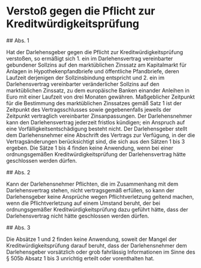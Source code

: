 # Verstoß gegen die Pflicht zur Kreditwürdigkeitsprüfung



\#\# Abs. 1

 Hat der Darlehensgeber gegen die Pflicht zur Kreditwürdigkeitsprüfung verstoßen, so ermäßigt sich  1\.
 ein im Darlehensvertrag vereinbarter gebundener Sollzins auf den marktüblichen Zinssatz am Kapitalmarkt für Anlagen in Hypothekenpfandbriefe und öffentliche Pfandbriefe, deren Laufzeit derjenigen der Sollzinsbindung entspricht und
 2\.
 ein im Darlehensvertrag vereinbarter veränderlicher Sollzins auf den marktüblichen Zinssatz, zu dem europäische Banken einander Anleihen in Euro mit einer Laufzeit von drei Monaten gewähren.
Maßgeblicher Zeitpunkt für die Bestimmung des marktüblichen Zinssatzes gemäß Satz 1 ist der Zeitpunkt des Vertragsschlusses sowie gegebenenfalls jeweils der Zeitpunkt vertraglich vereinbarter Zinsanpassungen. Der Darlehensnehmer kann den Darlehensvertrag jederzeit fristlos kündigen; ein Anspruch auf eine Vorfälligkeitsentschädigung besteht nicht. Der Darlehensgeber stellt dem Darlehensnehmer eine Abschrift des Vertrags zur Verfügung, in der die Vertragsänderungen berücksichtigt sind, die sich aus den Sätzen 1 bis 3 ergeben. Die Sätze 1 bis 4 finden keine Anwendung, wenn bei einer ordnungsgemäßen Kreditwürdigkeitsprüfung der Darlehensvertrag hätte geschlossen werden dürfen.

\#\# Abs. 2

 Kann der Darlehensnehmer Pflichten, die im Zusammenhang mit dem Darlehensvertrag stehen, nicht vertragsgemäß erfüllen, so kann der Darlehensgeber keine Ansprüche wegen Pflichtverletzung geltend machen, wenn die Pflichtverletzung auf einem Umstand beruht, der bei ordnungsgemäßer Kreditwürdigkeitsprüfung dazu geführt hätte, dass der Darlehensvertrag nicht hätte geschlossen werden dürfen.

\#\# Abs. 3

 Die Absätze 1 und 2 finden keine Anwendung, soweit der Mangel der Kreditwürdigkeitsprüfung darauf beruht, dass der Darlehensnehmer dem Darlehensgeber vorsätzlich oder grob fahrlässig Informationen im Sinne des § 505b Absatz 1 bis 3 unrichtig erteilt oder vorenthalten hat. 

